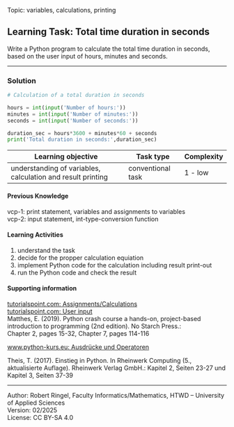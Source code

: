 Topic: variables, calculations, printing

## Learning Task: Total time duration in seconds

Write a Python program to calculate the total time duration in seconds, based on the user input of hours, minutes and seconds.

---------------------------------------

### Solution

``` python
# Calculation of a total duration in seconds

hours = int(input('Number of hours:'))
minutes = int(input('Number of minutes:'))
seconds = int(input('Number of seconds:'))

duration_sec = hours*3600 + minutes*60 + seconds
print('Total duration in seconds:',duration_sec)
```

| **Learning objective**                         | **Task type**   | **Complexity** |
| ---------------------------------------------- | --------------- | -------------- |
| understanding of variables, calculation and result printing | conventional task | 1 - low     |  

#### Previous Knowledge

vcp-1: print statement, variables and assignments to variables  
vcp-2: input statement, int-type-conversion function

#### Learning Activities

1) understand the task
2) decide for the propper calculation equiation
3) implement Python code for the calculation including result print-out
4) run the Python code and check the result

#### Supporting information

[tutorialspoint.com: Assignments/Calculations](https://www.tutorialspoint.com/python/python_assignment_operators.htm)  
[tutorialspoint.com: User input](https://www.tutorialspoint.com/python/python_user_input.htm)  
Matthes, E. (2019). Python crash course a hands-on, project-based introduction to programming (2nd edition). No Starch Press.:  
Chapter 2, pages 15-32, Chapter 7, pages 114-116  

[www.python-kurs.eu: Ausdrücke und Operatoren](https://www.python-kurs.eu/python3_operatoren.php)

Theis, T. (2017). Einstieg in Python. In Rheinwerk Computing (5., aktualisierte Auflage). Rheinwerk Verlag GmbH.:
Kapitel 2, Seiten 23-27 und Kapitel 3, Seiten 37-39

---------------------------------------

Author: Robert Ringel, Faculty Informatics/Mathematics, HTWD – University of Applied Sciences  
Version: 02/2025  
License: CC BY-SA 4.0